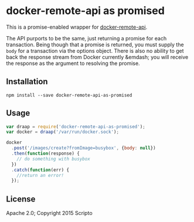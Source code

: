 # docker-remote-api as promised

This is a promise-enabled wrapper for [docker-remote-api](https://github.com/mafintosh/docker-remote-api).

The API purports to be the same, just returning a promise for each transaction. Being though that a promise is returned, you must supply the `body` for a transaction via the options object.  There is also no ability to get back the response stream from Docker currently &emdash; you will receive the response as the argument to resolving the promise.

## Installation
```
npm install --save docker-remote-api-as-promised
```

## Usage
```js
var draap = require('docker-remote-api-as-promised');
var docker = draap('/var/run/docker.sock');

docker
  .post('/images/create?fromImage=busybox', {body: null})
  .then(function(response) {
    // do something with busybox
  })
  .catch(function(err) {
    //return an error!
  });
```

## License
Apache 2.0; Copyright 2015 Scripto